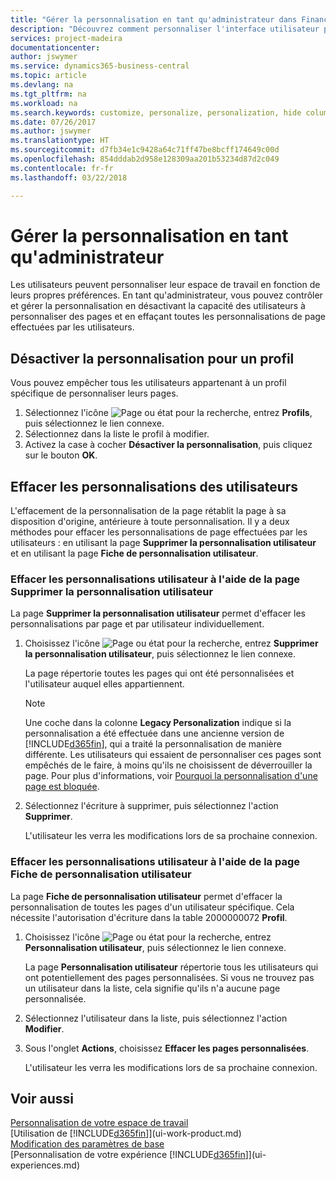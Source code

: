 ```yaml
---
title: "Gérer la personnalisation en tant qu'administrateur dans Financials | Microsoft Docs"
description: "Découvrez comment personnaliser l'interface utilisateur pour l'adapter à votre méthode de travail."
services: project-madeira
documentationcenter: 
author: jswymer
ms.service: dynamics365-business-central
ms.topic: article
ms.devlang: na
ms.tgt_pltfrm: na
ms.workload: na
ms.search.keywords: customize, personalize, personalization, hide columns, remove fields, move fields
ms.date: 07/26/2017
ms.author: jswymer
ms.translationtype: HT
ms.sourcegitcommit: d7fb34e1c9428a64c71ff47be8bcff174649c00d
ms.openlocfilehash: 854dddab2d958e128309aa201b53234d87d2c049
ms.contentlocale: fr-fr
ms.lasthandoff: 03/22/2018

---
```

# <a name="managing-personalization-as-an-administrator"></a>Gérer la personnalisation en tant qu'administrateur
<!--NAV in the Web client-->
Les utilisateurs peuvent personnaliser leur espace de travail en fonction de leurs propres préférences. En tant qu'administrateur, vous pouvez contrôler et gérer la personnalisation en désactivant la capacité des utilisateurs à personnaliser des pages et en effaçant toutes les personnalisations de page effectuées par les utilisateurs.

## <a name="disable-personalization-for-a-profile"></a>Désactiver la personnalisation pour un profil
Vous pouvez empêcher tous les utilisateurs appartenant à un profil spécifique de personnaliser leurs pages.
1.  Sélectionnez l'icône ![Page ou état pour la recherche](media/ui-search/search_small.png "Page ou état pour la recherche"), entrez **Profils**, puis sélectionnez le lien connexe.
2.  Sélectionnez dans la liste le profil à modifier.
3. Activez la case à cocher **Désactiver la personnalisation**, puis cliquez sur le bouton **OK**.

## <a name="clear-user-personalizations"></a>Effacer les personnalisations des utilisateurs

L'effacement de la personnalisation de la page rétablit la page à sa disposition d'origine, antérieure à toute personnalisation. Il y a deux méthodes pour effacer les personnalisations de page effectuées par les utilisateurs : en utilisant la page **Supprimer la personnalisation utilisateur** et en utilisant la page **Fiche de personnalisation utilisateur**.

### <a name="clear-user-personalizations-by-using-the-delete-user-personalization-page"></a>Effacer les personnalisations utilisateur à l'aide de la page Supprimer la personnalisation utilisateur

La page **Supprimer la personnalisation utilisateur** permet d'effacer les personnalisations par page et par utilisateur individuellement.

1.  Choisissez l'icône ![Page ou état pour la recherche](media/ui-search/search_small.png "icône Page ou état pour la recherche"), entrez **Supprimer la personnalisation utilisateur**, puis sélectionnez le lien connexe.

    La page répertorie toutes les pages qui ont été personnalisées et l'utilisateur auquel elles appartiennent.

    >[!NOTE]
    > Une coche dans la colonne **Legacy Personalization** indique si la personnalisation a été effectuée dans une ancienne version de [!INCLUDE[d365fin](includes/d365fin_md.md)], qui a traité la personnalisation de manière différente. Les utilisateurs qui essaient de personnaliser ces pages sont empêchés de le faire, à moins qu'ils ne choisissent de déverrouiller la page. Pour plus d'informations, voir [Pourquoi la personnalisation d'une page est bloquée](ui-personalization-locked.md).

2. Sélectionnez l'écriture à supprimer, puis sélectionnez l'action **Supprimer**.

    L'utilisateur les verra les modifications lors de sa prochaine connexion.

### <a name="clear-user-personalizations-by-using-the-user-personalization-card-page"></a>Effacer les personnalisations utilisateur à l'aide de la page Fiche de personnalisation utilisateur

La page **Fiche de personnalisation utilisateur** permet d'effacer la personnalisation de toutes les pages d'un utilisateur spécifique. Cela nécessite l'autorisation d'écriture dans la table 2000000072 **Profil**.

1.  Choisissez l'icône ![Page ou état pour la recherche](media/ui-search/search_small.png "Page ou état pour la recherche"), entrez **Personnalisation utilisateur**, puis sélectionnez le lien connexe.

    La page **Personnalisation utilisateur** répertorie tous les utilisateurs qui ont potentiellement des pages personnalisées. Si vous ne trouvez pas un utilisateur dans la liste, cela signifie qu'ils n'a aucune page personnalisée.

2. Sélectionnez l'utilisateur dans la liste, puis sélectionnez l'action **Modifier**.

3.  Sous l'onglet **Actions**, choisissez **Effacer les pages personnalisées**.

    L'utilisateur les verra les modifications lors de sa prochaine connexion.

## <a name="see-also"></a>Voir aussi
[Personnalisation de votre espace de travail](ui-personalization-user.md)  
[Utilisation de [!INCLUDE[d365fin](includes/d365fin_md.md)]](ui-work-product.md)  
[Modification des paramètres de base](ui-change-basic-settings.md)  
[Personnalisation de votre expérience [!INCLUDE[d365fin](includes/d365fin_md.md)]](ui-experiences.md)  

